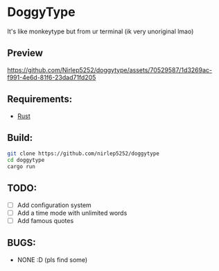 # DoggyType

It's like monkeytype but from ur terminal (ik very unoriginal lmao)

## Preview 

https://github.com/Nirlep5252/doggytype/assets/70529587/1d3269ac-f991-4e6d-81f6-23dad71fd205

## Requirements:

- [Rust](https://www.rust-lang.org/)

## Build:

```bash
git clone https://github.com/nirlep5252/doggytype
cd doggytype
cargo run
```

## TODO: 
- [ ] Add configuration system
- [ ] Add a time mode with unlimited words
- [ ] Add famous quotes

## BUGS:
- NONE :D (pls find some)

